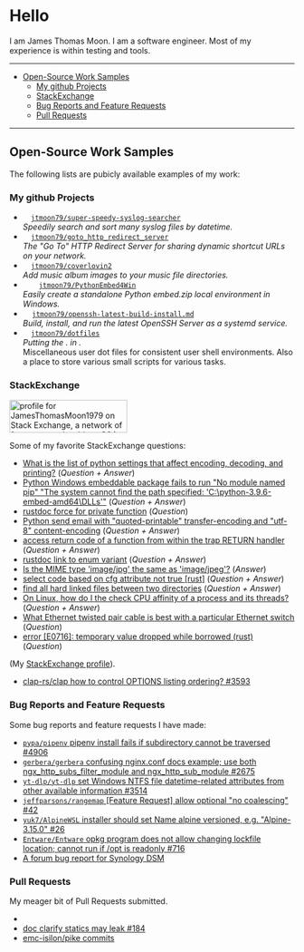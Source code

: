 <!-- omit in toc -->
# Hello

I am James Thomas Moon.
I am a software engineer. Most of my experience is within testing and tools.

---

<!-- table of contents created by VS Code extension Markdown All In One -->

- [Open-Source Work Samples](#open-source-work-samples)
  - [My github Projects](#my-github-projects)
  - [StackExchange](#stackexchange)
  - [Bug Reports and Feature Requests](#bug-reports-and-feature-requests)
  - [Pull Requests](#pull-requests)

---

## Open-Source Work Samples

The following lists are pubicly available examples of my work:

### My github Projects

- <img height="10" width="10" src="https://cdn.jsdelivr.net/npm/simple-icons@v7/icons/rust.svg"/> [`jtmoon79/super-speedy-syslog-searcher`](https://github.com/jtmoon79/super-speedy-syslog-searcher)<br/>_Speedily search and sort many syslog files by datetime._
- <img height="10" width="10" src="https://cdn.jsdelivr.net/npm/simple-icons@v7/icons/python.svg"/> [`jtmoon79/goto_http_redirect_server`](https://github.com/jtmoon79/goto_http_redirect_server)<br/>_The "Go To" HTTP Redirect Server for sharing dynamic shortcut URLs on your network._
- <img height="10" width="10" src="https://cdn.jsdelivr.net/npm/simple-icons@v7/icons/python.svg"/> [`jtmoon79/coverlovin2`](https://github.com/jtmoon79/coverlovin2)<br/>_Add music album images to your music file directories._
- <img height="10" width="10" src="https://cdn.jsdelivr.net/npm/simple-icons@v7/icons/powershell.svg"/> <img height="10" width="10" src="https://cdn.jsdelivr.net/npm/simple-icons@v7/icons/python.svg"/> [`jtmoon79/PythonEmbed4Win`](https://github.com/jtmoon79/PythonEmbed4Win)<br/>_Easily create a standalone Python embed.zip local environment in Windows._
- <img height="12" width="12" src="https://cdn.jsdelivr.net/npm/simple-icons@v7/icons/openbsd.svg"/> [`jtmoon79/openssh-latest-build-install.md`](https://gist.github.com/jtmoon79/745e6df63dd14b9f2d17a662179e953a)<br/>_Build, install, and run the latest OpenSSH Server as a systemd service._
- <img height="10" width="10" src="https://cdn.jsdelivr.net/npm/simple-icons@v7/icons/gnubash.svg"/> [`jtmoon79/dotfiles`](https://github.com/jtmoon79/dotfiles)<br/>_Putting the . in ._<br/>Miscellaneous user dot files for consistent user shell environments. Also a place to store various small scripts for various tasks.

### StackExchange

<a href="https://stackexchange.com/users/216253/jamesthomasmoon1979"><img src="https://stackexchange.com/users/flair/216253.png" width="208" height="58" alt="profile for JamesThomasMoon1979 on Stack Exchange, a network of free, community-driven Q&amp;A sites" title="profile for JamesThomasMoon1979 on Stack Exchange, a network of free, community-driven Q&amp;A sites" /></a>

Some of my favorite StackExchange questions:

- [What is the list of python settings that affect encoding, decoding, and printing?](https://stackoverflow.com/questions/54625182/) (_Question + Answer_)
- [Python Windows embeddable package fails to run "No module named pip" "The system cannot find the path specified: 'C:\\python-3.9.6-embed-amd64\\DLLs'"](https://stackoverflow.com/questions/68958635/python-windows-embeddable-package-fails-to-run-no-module-named-pip-the-system/68958636#68958636) (_Question + Answer_)
- [rustdoc force for private function](https://stackoverflow.com/questions/73316135/rustdoc-force-for-private-function) (_Question_)
- [Python send email with "quoted-printable" transfer-encoding and "utf-8" content-encoding](https://stackoverflow.com/questions/31714221/python-send-email-with-quoted-printable-transfer-encoding-and-utf-8-content) (_Question + Answer_)
- [access return code of a function from within the trap RETURN handler](https://stackoverflow.com/questions/32086595/access-return-code-of-a-function-from-within-the-trap-return-handler) (_Question + Answer_)
- [rustdoc link to enum variant](https://stackoverflow.com/questions/73316074/rustdoc-link-to-enum-variant/73316075#73316075) (_Question + Answer_)
- [Is the MIME type 'image/jpg' the same as 'image/jpeg'?](https://stackoverflow.com/questions/33692835/is-the-mime-type-image-jpg-the-same-as-image-jpeg/54488403#54488403) (_Answer_)
- [select code based on cfg attribute not true [rust]](https://stackoverflow.com/questions/71699737/select-code-based-on-cfg-attribute-not-true-rust/71699738#71699738) (_Question + Answer_)
- [find all hard linked files between two directories](https://unix.stackexchange.com/questions/275868/find-all-hard-linked-files-between-two-directories) (_Question + Answer_)
- [On Linux, how do I the check CPU affinity of a process and its threads?](https://serverfault.com/questions/462454/on-linux-how-do-i-the-check-cpu-affinity-of-a-process-and-its-threads/462455#462455) (_Question + Answer_)
- [What Ethernet twisted pair cable is best with a particular Ethernet switch](https://serverfault.com/questions/1089864/what-ethernet-twisted-pair-cable-is-best-with-a-particular-ethernet-switch) (_Question_)
- [error [E0716]: temporary value dropped while borrowed (rust)](https://stackoverflow.com/questions/71626083/) (_Question_)

(My [StackExchange profile](https://stackexchange.com/users/216253/jamesthomasmoon?tab=top)).

- [clap-rs/clap how to control OPTIONS listing ordering? #3593](https://github.com/clap-rs/clap/discussions/3593)

### Bug Reports and Feature Requests

Some bug reports and feature requests I have made:

- [`pypa/pipenv` pipenv install fails if subdirectory cannot be traversed #4906](https://github.com/pypa/pipenv/issues/4906)
- [`gerbera/gerbera` confusing nginx.conf docs example; use both ngx_http_subs_filter_module and ngx_http_sub_module #2675](https://github.com/gerbera/gerbera/issues/2675)
- [`yt-dlp/yt-dlp` set Windows NTFS file datetime-related attributes from other available information #3514](https://github.com/yt-dlp/yt-dlp/issues/3514)
- [`jeffparsons/rangemap` [Feature Request] allow optional "no coalescing" #42](https://github.com/jeffparsons/rangemap/issues/42)
- [`yuk7/AlpineWSL` installer should set Name alpine versioned, e.g. "Alpine-3.15.0" #26](https://github.com/yuk7/AlpineWSL/issues/26)
- [`Entware/Entware` opkg program does not allow changing lockfile location; cannot run if /opt is readonly #716](https://github.com/Entware/Entware/issues/716)
- [A forum bug report for Synology DSM](https://community.synology.com/enu/forum/1/post/155131)

### Pull Requests

My meager bit of Pull Requests submitted.

- 
- [doc clarify statics may leak #184](https://github.com/Stebalien/tempfile/pull/184)
- [emc-isilon/pike commits](https://github.com/emc-isilon/pike/commits/master?author=jtmoon79)
